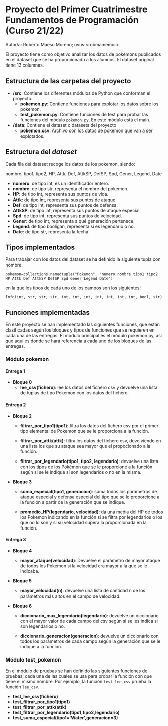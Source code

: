 # Proyecto del Primer Cuatrimestre Fundamentos de Programación (Curso  21/22)
Autor/a: Roberto Maeso Moreno;   uvus:&lt;robmamemor&gt;


El proyecto tiene como objetivo analizar los datos de pokemons publicados en el dataset que se ha proporcionado a los alumnos. El dataset original tiene 13 columnas.


## Estructura de las carpetas del proyecto

* **/src**: Contiene los diferentes módulos de Python que conforman el proyecto.
    * **pokemon.py**: Contiene funciones para explotar los datos sobre los pokemon.
    * **test_pokemon.py**: Contiene funciones de test para probar las funciones del módulo `pokemon.py`. En este módulo está el main. 
* **/data**: Contiene el dataset o datasets del proyecto
    * **pokemon.csv**: Archivo con los datos de pokemon que van a ser explotados.
        
## Estructura del *dataset*

Cada fila del dataset recoge los datos de los pokemon, siendo:

nombre, tipo1, tipo2, HP, Attk, Def, AttkSP, DefSP, Spd, Gener, Legend, Date

* **numero**: de tipo int, es un identificador entero.
* **nombre**: de tipo str, representa el nombre del pokemon.
* **HP**: de tipo int, representa sus puntos de vida.
* **Attk**: de tipo int, representa sus puntos de ataque.
* **Def**: de tipo int, representa sus puntos de defensa.
* **AttkSP**: de tipo int, representa sus puntos de ataque especial.
* **Spd**: de tipo int, representa sus puntos de velocidad.
* **Gener**: de tipo int, representa a qué generación pertenece.
* **Legend**: de tipo booligan, representa si es legendario o no.
* **Date**: de tipo str, representa la fecha.

## Tipos implementados

Para trabajar con los datos del dataset se ha definido la siguiente tupla con nombre:

`pokemon=collections.namedtuple("Pokemon", "numero nombre tipo1 tipo2 HP Attk Def AttkSP DefSP Spd Gener Legend Date")`

en la que los tipos de cada uno de los campos son los siguientes:

`Info(int, str, str, str, int, int, int, int, int, int, int, bool, str)`

## Funciones implementadas
En este proyecto se han implementado las siguientes funciones, que están clasificadas según los bloques y tipos de funciones que se requieren en cada una de las entregas.
El módulo principal es el módulo pokemon.py, así que aquí es donde se hará referencia a cada uno de los bloques de las entregas.
### Módulo pokemon

#### Entrega 1

* **Bloque 0**  
  * **lee_csv(fichero)**: lee los datos del fichero csv y devuelve una lista de tuplas de tipo Pokemon con los datos del fichero.

#### Entrega 2
* **Bloque 2**
  * **filtrar_por_tipo1(tipo1)**: filtra los datos del fichero csv por el primer tipo elemental de Pokemon que se le proporciona a la función.
  
  * **filtrar_por_attk(attk)**: filtra los datos del fichero csv, devolviendo en una lista los que su ataque sea mayor que el propocionado a la función.

  * **filtrar_por_legendario(tipo1, tipo2, legendario)**: devuelve una lista con los tipos de los Pokémon que se le proporcione a la función según si se le indique si son legendarios o no en la misma.

* **Bloque 3**

  * **suma_especial(tipo1, generacion)**: suma todos los parámetros de ataque especial y defensa especial del tipo que se le proporcione a la función a partir de la generación que se indique.

  * **promedio_HP(legendario, velocidad)**: da una media del HP de todos los Pokemon indicando en la función si se filtra por legendarios o los que no lo son y si su velocidad supera la proporcionada en la función.

#### Entrega 3

* **Bloque 4**

  * **mayor_ataque(velocidad)**: Devuelve el parámetro de mayor ataque de todos los Pokemon si la velocidad era mayor a la que se le indicaba.

* **Bloque 5**

  * **mayor_velocidad(n)**: devuelve una lista de cantidad n de los parámetros más altos en el campo de velocidad.

* **Bloque 6**

  * **diccionario_max_legendario(legendario)**: devuelve un diccionario con el mayor valor de cada campo del csv según si se les indica si son legendarios o no.

  * **diccionario_generacion(generacion)**: devuelve un diccionario con todos los parámetros de cada campo según la generación que se le indique a la función.

### Módulo test_pokemon
En el módulo de pruebas se han definido las siguientes funciones de pruebas, cada una de las cuales se usa para probar la función con que tiene el mismo nombre. Por ejemplo, la función `test_lee_csv` prueba la función `lee_csv`.

* **test_lee_csv(fichero)**
* **test_filtrar_por_tipo1(tipo1)**
* **test_filtrar_por_attk(attk)**
* **test_filtrar_por_legendario(tipo1,tipo2,legendario)**
* **test_suma_especial(tipo1='Water',generacion=3)**


